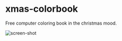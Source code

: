 # xmas-colorbook
Free computer coloring book in the christmas mood.

![screen-shot](https://user-images.githubusercontent.com/30195684/28239108-1eef81be-6964-11e7-8571-bac11864fa7f.jpg)
